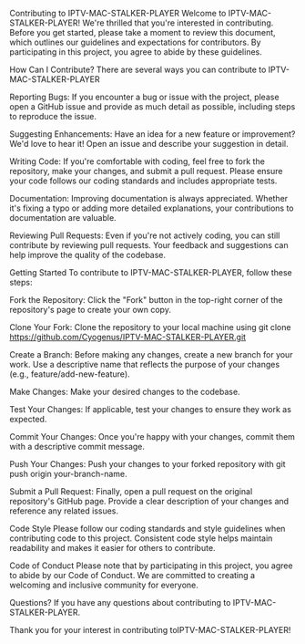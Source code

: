 Contributing to IPTV-MAC-STALKER-PLAYER
Welcome to IPTV-MAC-STALKER-PLAYER! We're thrilled that you're interested in contributing. Before you get started, please take a moment to review this document, which outlines our guidelines and expectations for contributors. By participating in this project, you agree to abide by these guidelines.

How Can I Contribute?
There are several ways you can contribute to IPTV-MAC-STALKER-PLAYER

Reporting Bugs: If you encounter a bug or issue with the project, please open a GitHub issue and provide as much detail as possible, including steps to reproduce the issue.

Suggesting Enhancements: Have an idea for a new feature or improvement? We'd love to hear it! Open an issue and describe your suggestion in detail.

Writing Code: If you're comfortable with coding, feel free to fork the repository, make your changes, and submit a pull request. Please ensure your code follows our coding standards and includes appropriate tests.

Documentation: Improving documentation is always appreciated. Whether it's fixing a typo or adding more detailed explanations, your contributions to documentation are valuable.

Reviewing Pull Requests: Even if you're not actively coding, you can still contribute by reviewing pull requests. Your feedback and suggestions can help improve the quality of the codebase.

Getting Started
To contribute to IPTV-MAC-STALKER-PLAYER, follow these steps:

Fork the Repository: Click the "Fork" button in the top-right corner of the repository's page to create your own copy.

Clone Your Fork: Clone the repository to your local machine using git clone https://github.com/Cyogenus/IPTV-MAC-STALKER-PLAYER.git

Create a Branch: Before making any changes, create a new branch for your work. Use a descriptive name that reflects the purpose of your changes (e.g., feature/add-new-feature).

Make Changes: Make your desired changes to the codebase.

Test Your Changes: If applicable, test your changes to ensure they work as expected.

Commit Your Changes: Once you're happy with your changes, commit them with a descriptive commit message.

Push Your Changes: Push your changes to your forked repository with git push origin your-branch-name.

Submit a Pull Request: Finally, open a pull request on the original repository's GitHub page. Provide a clear description of your changes and reference any related issues.

Code Style
Please follow our coding standards and style guidelines when contributing code to this project. Consistent code style helps maintain readability and makes it easier for others to contribute.

Code of Conduct
Please note that by participating in this project, you agree to abide by our Code of Conduct. We are committed to creating a welcoming and inclusive community for everyone.

Questions?
If you have any questions about contributing to IPTV-MAC-STALKER-PLAYER.

Thank you for your interest in contributing toIPTV-MAC-STALKER-PLAYER!
